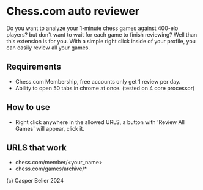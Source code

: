 # Chess.com auto reviewer
Do you want to analyze your 1-minute chess games against 400-elo players? but don't want to wait for each game to finish reviewing? Well than this extension is for you. With a simple right click inside of your profile, you can easily review all your games. 

## Requirements
* Chess.com Membership, free accounts only get 1 review per day.
* Ability to open 50 tabs in chrome at once. (tested on 4 core processor)

## How to use
* Right click anywhere in the allowed URLS, a button with 'Review All Games' will appear, click it.
## URLS that work
* chess.com/member/<your_name>
* chess.com/games/archive/*

(c) Casper Belier 2024
